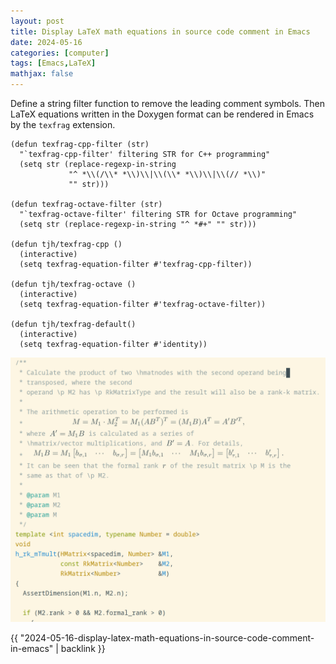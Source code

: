 ```yaml
---
layout: post
title: Display LaTeX math equations in source code comment in Emacs
date: 2024-05-16
categories: [computer]
tags: [Emacs,LaTeX]
mathjax: false
---
```


Define a string filter function to remove the leading comment symbols. Then LaTeX equations written in the Doxygen format can be rendered in Emacs by the `texfrag` extension.

```elisp
(defun texfrag-cpp-filter (str)
  "`texfrag-cpp-filter' filtering STR for C++ programming"
  (setq str (replace-regexp-in-string 
             "^ *\\(/\\* *\\)\\|\\(\\* *\\)\\|\\(// *\\)" 
             "" str)))

(defun texfrag-octave-filter (str)
  "`texfrag-octave-filter' filtering STR for Octave programming"
  (setq str (replace-regexp-in-string "^ *#+" "" str)))

(defun tjh/texfrag-cpp ()
  (interactive)
  (setq texfrag-equation-filter #'texfrag-cpp-filter))

(defun tjh/texfrag-octave ()
  (interactive)
  (setq texfrag-equation-filter #'texfrag-octave-filter))

(defun tjh/texfrag-default()
  (interactive)
  (setq texfrag-equation-filter #'identity))
```

![img](/figures/2024-05-16_13-24-21-texfrag-for-programming@emacs.png)

{{ "2024-05-16-display-latex-math-equations-in-source-code-comment-in-emacs" | backlink }}

